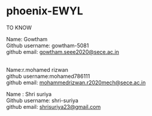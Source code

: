 # phoenix-EWYL
TO KNOW


Name: Gowtham <br>
Github username: gowtham-5081<br>
github email: gowtham.seee2020@sece.ac.in<br><br>

Name:r.mohamed rizwan <br>
github username:mohamed786111<br>
github email: mohammedrizwan.r2020mech@sece.ac.in<br>

Name : Shri suriya <br>
Github username: shri-suriya<br>
github email: shrisuriya23@gmail.com<br>

